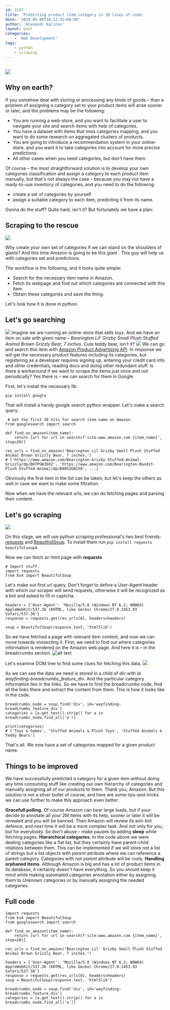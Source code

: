 ```yaml
---
id: 3297
title: 'Predicting product item category in 10 lines of code'
date: '2019-05-08T18:13:41+08:00'
author: 'Alexandr Kalinin'
layout: post
categories:
    - 'Web Development'
tags:
    - python
    - scraping
---
```


## ![](https://staging.monsterinsights.com/wp-content/uploads/2017/11/woocommerce-category-seo-tips.jpg)

## Why on earth?

If you somehow deal with storing or processing any kinds of goods – than a problem of assigning a category set to your product items will arise sooner or later, and the problems may be the following:

- You are running a web-store, and you want to facilitate a user to navigate your site and search items with help of categories.
- You have a dataset with items that miss categories mapping, and you want to do some research on aggregated clusters of products.
- You are going to introduce a recommendation system in your online-store, and you want it to take categories into account for more precise predictions.
- All other cases when you need categories, but don't have them.

Of course – the most straightforward solution is to develop your own categories classification and assign a category to each product item manually, but that's not always the case – because you may not have a ready-to-use inventory of categories, and you need to do the following:

- create a set of categories by yourself
- assign a suitable category to each item, predicting it from its name.

Gonna do the stuff? Quite hard, isn't it? But fortunately we have a plan:

## Scraping to the rescue

![](https://raw.githubusercontent.com/pluralsight/guides/master/images/310d6edd-b569-408a-a61d-f6d9a9a9eb61.png)

Why create your own set of categories if we can stand on the shoulders of giants? And this time Amazon is going to be this giant . This guy will help us with categories set and predictions.

The workflow is the following, and it looks quite simple:

- Search for the necessary item name in Amazon.
- Fetch its webpage and find out which categories are connected with this item.
- Obtain these categories and save the thing.

Let's look how it is done in python.

## Let's go searching

![](https://www.shoutmeloud.com/wp-content/uploads/2018/05/Find-Google-Keyword-Planner-Search-Volume.jpg)
Imagine we are running an online-store that sells toys. And we have an item on sale with given name – *Bearington Lil' Grizby Small Plush Stuffed Animal Brown Grizzly Bear, 7 inches*. Cute teddy bear, isn't it?
![](https://images-na.ssl-images-amazon.com/images/I/61XkHgA5QtL._SL1000_.jpg)
We can go and search this item with [Amazon Product Advertising API](https://docs.aws.amazon.com/AWSECommerceService/latest/DG/EX_SearchingbyKeyword.html). In response we will get the necessary product features including its categories, but registering as a developer requires signing up, entering your credit card info and other credentials, reading docs and doing other redundant stuff. Is there a workaround if we want to scrape the items just once and not periodically? Yes there is – we can search for them in Google.

First, let's install the necessary lib:

`pip install google`

That will install a handy google search python wrapper. Let's make a search query:

```
 # Get the first 20 hits for search item name on Amazon.
from googlesearch import search

def find_on_amazon(item_name):
    return [url for url in search(f'site:www.amazon.com {item_name}', stop=20)]

res_urls = find_on_amazon('Bearington Lil Grizby Small Plush Stuffed Animal Brown Grizzly Bear, 7 inches.')
# ['https://www.amazon.com/Bearington-Grizby-Stuffed-Animal-Grizzly/dp/B07PGWJDX2', 'https://www.amazon.com/Bearington-Bandit-Plush-Stuffed-Animal/dp/B0052GBIX0', ...]
```

Obviously the first item in the list can be taken, but let's keep the others as well in case we want to make some filtration.

Now when we have the relevant urls, we can do fetching pages and parsing their content.

## <a id="Lets_go_scraping_60"></a>Let's go scraping

![](https://searchenginewatch.com/wp-content/uploads/2018/10/web-crawler-feature.jpg)

On this stage, we will use python scraping professional's two best friends: [requests](https://2.python-requests.org/en/master/) and [BeautifullSoup](https://www.crummy.com/software/BeautifulSoup/bs4/doc/). To install them run `pip install requests beautifulsoup4`.

Now we can fetch an html page with **requests**

```
# Import stuff.
import requests
from bs4 import BeautifulSoup
```

Let's make out first url query. Don't forget to define a User-Agent header with which our scraper will send requests, otherwise it will be recognized as a bot and asked to fill in captcha.

```
headers = {'User-Agent': 'Mozilla/5.0 (Windows NT 6.2; WOW64) AppleWebKit/537.36 (KHTML, like Gecko) Chrome/27.0.1453.93 Safari/537.36'}
response = requests.get(res_urls[0], headers=headers)

soup = BeautifulSoup(response.text, 'html5lib')
```

So we have fetched a page with relevant item content, and now we can move towards vivisecting it. First, we need to find out where categories information is rendered on the Amazon web page. And here it is – in the breadcrumbs section.
![alt text](https://snag.gy/fLorCc.jpg)

Let's examine DOM tree to find some clues for fetching this data.
![](https://snag.gy/A9wHxm.jpg)

As we can see the data we need is stored in a child of *div* with id *wayfinding-breadcrumbs_feature_div*. And the particular category information lies in the links. So we have to find the breadcrumbs node, find all the links there and extract the content from them. This is how it looks like in the code.

```
breadcrumbs_node = soup.find('div', id='wayfinding-breadcrumbs_feature_div')
categories = [a.get_text().strip() for a in breadcrumbs_node.find_all('a')]

print(categories)
# ['Toys & Games', 'Stuffed Animals & Plush Toys', 'Stuffed Animals & Teddy Bears']
```

That's all. We now have a set of categories mapped for a given product name.

## <a id="Things_to_be_improved_97"></a>Things to be improved

We have successfully predicted a category for a given item without doing any time consuming stuff like creating our own hierarchy of categories and manually assigning all of our products to them. Thank you, Amazon. But this solution is not a silver bullet of course, and here are some tips-and-tricks we can use further to make this approach even better:

**Gracefull polling.** Of course Amazon can bear large loads, but if your decide to annotate all your 2M items with its help, sooner or later it will be revealed and you will be banned. Then Amazon will review its anti-bot defence, and next time it will be a more complex task. And not only for you, but for everybody. So don't abuse – make pauses by adding **sleep** while fetching pages.
**Hierarchical categories.** In the code above we were dealing categories like a flat list, but they certainly have parent-child relations between them. This can be implemented if we will store not a list of strings but a list objects with *parent* attribute where we can reference a parent category. Categories with not *parent* attribute will be roots.
**Handling orphaned items.** Although Amazon is big and has a lot of product items in its database, it certainly doesn't have everything. So you should keep it mind while making automated categories annotation either by assigning them to *Unknown* categories or by manually assigning the needed categories.

## Full code

```
import requests
from bs4 import BeautifulSoup
from googlesearch import search

def find_on_amazon(item_name):
    return [url for url in search(f'site:www.amazon.com {item_name}', stop=20)]
  
res_urls = find_on_amazon("Bearington Lil' Grizby Small Plush Stuffed Animal Brown Grizzly Bear, 7 inches.") 

headers = {'User-Agent': 'Mozilla/5.0 (Windows NT 6.2; WOW64) AppleWebKit/537.36 (KHTML, like Gecko) Chrome/27.0.1453.93 Safari/537.36'}
response = requests.get(res_urls[0], headers=headers)
soup = BeautifulSoup(response.text, 'html5lib')

breadcrumbs_node = soup.find('div', id='wayfinding-breadcrumbs_feature_div')
categories = [a.get_text().strip() for a in breadcrumbs_node.find_all('a')]
```